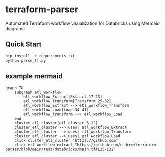 # terraform-parser
Automated Terraform workflow visualization for Databricks using Mermaid diagrams

## Quick Start
```bash
pip install -r requirements.txt
python parse_tf.py
```

## example mermaid
```mermaid
graph TD
    subgraph etl_workflow
        etl_workflow_Extract[Extract 17-23]
        etl_workflow_Transform[Transform 25-32]
        etl_workflow_Extract --> etl_workflow_Transform
        etl_workflow_Load[Load 34-41]
        etl_workflow_Transform --> etl_workflow_Load
    end
    cluster_etl_cluster[etl_cluster 6-12]
    cluster_etl_cluster -->|uses| etl_workflow_Extract
    cluster_etl_cluster -->|uses| etl_workflow_Transform
    cluster_etl_cluster -->|uses| etl_workflow_Load
    click cluster_etl_cluster "https://github.com"
    click etl_workflow_extract "https://github.com/c-drew/terraform-parser/blob/main/test/databricks/main.tf#L25-L32"
```